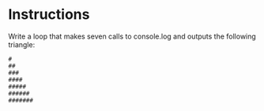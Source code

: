 # Instructions
Write a loop that makes seven calls to console.log and outputs the following triangle:

```
#
##
###
####
#####
######
#######
```